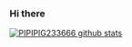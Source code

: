 ### Hi there 
[![PIPIPIG233666 github stats](https://github-readme-stats.vercel.app/api?username=PIPIPIG233666)](https://github.com/PIPIPIG233666)

<!--
**PIPIPIG233666/PIPIPIG233666** is a ✨ _special_ ✨ repository because its `README.md` (this file) appears on your GitHub profile.

Here are some ideas to get you started:

- 🔭 I’m currently working on ...
- 🌱 I’m currently learning ...
- 👯 I’m looking to collaborate on ...
- 🤔 I’m looking for help with ...
- 💬 Ask me about ...
- 📫 How to reach me: ...
- 😄 Pronouns: ...
- ⚡ Fun fact: ...
-->
